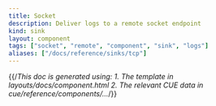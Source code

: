 ```yaml
---
title: Socket
description: Deliver logs to a remote socket endpoint
kind: sink
layout: component
tags: ["socket", "remote", "component", "sink", "logs"]
aliases: ["/docs/reference/sinks/tcp"]
---
```


{{/*This doc is generated using:
     1. The template in layouts/docs/component.html
2. The relevant CUE data in cue/reference/components/...*/}}
